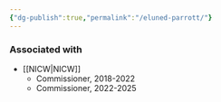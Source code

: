 ```yaml
---
{"dg-publish":true,"permalink":"/eluned-parrott/"}
---
```


### Associated with
- [[NICW\|NICW]]
	- Commissioner, 2018-2022
	- Commissioner, 2022-2025
